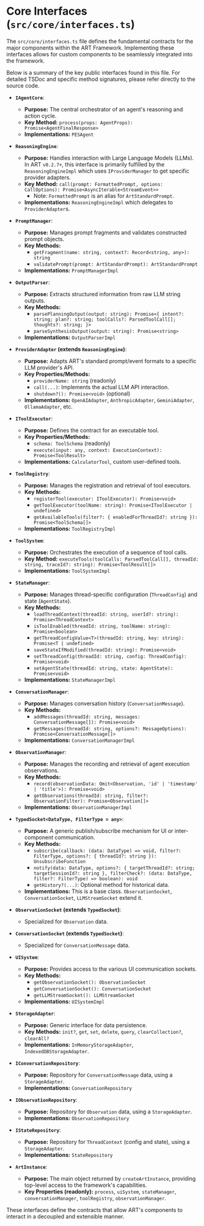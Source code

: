 # Core Interfaces (`src/core/interfaces.ts`)

The `src/core/interfaces.ts` file defines the fundamental contracts for the major components within the ART Framework. Implementing these interfaces allows for custom components to be seamlessly integrated into the framework.

Below is a summary of the key public interfaces found in this file. For detailed TSDoc and specific method signatures, please refer directly to the source code.

*   **`IAgentCore`**:
    *   **Purpose:** The central orchestrator of an agent's reasoning and action cycle.
    *   **Key Method:** `process(props: AgentProps): Promise<AgentFinalResponse>`
    *   **Implementations:** `PESAgent`

*   **`ReasoningEngine`**:
    *   **Purpose:** Handles interaction with Large Language Models (LLMs). In ART `v0.2.7+`, this interface is primarily fulfilled by the `ReasoningEngineImpl` which uses `IProviderManager` to get specific provider adapters.
    *   **Key Method:** `call(prompt: FormattedPrompt, options: CallOptions): Promise<AsyncIterable<StreamEvent>>`
        *   Note: `FormattedPrompt` is an alias for `ArtStandardPrompt`.
    *   **Implementations:** `ReasoningEngineImpl` which delegates to `ProviderAdapter`s.

*   **`PromptManager`**:
    *   **Purpose:** Manages prompt fragments and validates constructed prompt objects.
    *   **Key Methods:**
        *   `getFragment(name: string, context?: Record<string, any>): string`
        *   `validatePrompt(prompt: ArtStandardPrompt): ArtStandardPrompt`
    *   **Implementations:** `PromptManagerImpl`

*   **`OutputParser`**:
    *   **Purpose:** Extracts structured information from raw LLM string outputs.
    *   **Key Methods:**
        *   `parsePlanningOutput(output: string): Promise<{ intent?: string; plan?: string; toolCalls?: ParsedToolCall[]; thoughts?: string; }>`
        *   `parseSynthesisOutput(output: string): Promise<string>`
    *   **Implementations:** `OutputParserImpl`

*   **`ProviderAdapter` (extends `ReasoningEngine`)**:
    *   **Purpose:** Adapts ART's standard prompt/event formats to a specific LLM provider's API.
    *   **Key Properties/Methods:**
        *   `providerName: string` (readonly)
        *   `call(...)`: Implements the actual LLM API interaction.
        *   `shutdown?(): Promise<void>` (optional)
    *   **Implementations:** `OpenAIAdapter`, `AnthropicAdapter`, `GeminiAdapter`, `OllamaAdapter`, etc.

*   **`IToolExecutor`**:
    *   **Purpose:** Defines the contract for an executable tool.
    *   **Key Properties/Methods:**
        *   `schema: ToolSchema` (readonly)
        *   `execute(input: any, context: ExecutionContext): Promise<ToolResult>`
    *   **Implementations:** `CalculatorTool`, custom user-defined tools.

*   **`ToolRegistry`**:
    *   **Purpose:** Manages the registration and retrieval of tool executors.
    *   **Key Methods:**
        *   `registerTool(executor: IToolExecutor): Promise<void>`
        *   `getToolExecutor(toolName: string): Promise<IToolExecutor | undefined>`
        *   `getAvailableTools(filter?: { enabledForThreadId?: string }): Promise<ToolSchema[]>`
    *   **Implementations:** `ToolRegistryImpl`

*   **`ToolSystem`**:
    *   **Purpose:** Orchestrates the execution of a sequence of tool calls.
    *   **Key Method:** `executeTools(toolCalls: ParsedToolCall[], threadId: string, traceId?: string): Promise<ToolResult[]>`
    *   **Implementations:** `ToolSystemImpl`

*   **`StateManager`**:
    *   **Purpose:** Manages thread-specific configuration (`ThreadConfig`) and state (`AgentState`).
    *   **Key Methods:**
        *   `loadThreadContext(threadId: string, userId?: string): Promise<ThreadContext>`
        *   `isToolEnabled(threadId: string, toolName: string): Promise<boolean>`
        *   `getThreadConfigValue<T>(threadId: string, key: string): Promise<T | undefined>`
        *   `saveStateIfModified(threadId: string): Promise<void>`
        *   `setThreadConfig(threadId: string, config: ThreadConfig): Promise<void>`
        *   `setAgentState(threadId: string, state: AgentState): Promise<void>`
    *   **Implementations:** `StateManagerImpl`

*   **`ConversationManager`**:
    *   **Purpose:** Manages conversation history (`ConversationMessage`).
    *   **Key Methods:**
        *   `addMessages(threadId: string, messages: ConversationMessage[]): Promise<void>`
        *   `getMessages(threadId: string, options?: MessageOptions): Promise<ConversationMessage[]>`
    *   **Implementations:** `ConversationManagerImpl`

*   **`ObservationManager`**:
    *   **Purpose:** Manages the recording and retrieval of agent execution observations.
    *   **Key Methods:**
        *   `record(observationData: Omit<Observation, 'id' | 'timestamp' | 'title'>): Promise<void>`
        *   `getObservations(threadId: string, filter?: ObservationFilter): Promise<Observation[]>`
    *   **Implementations:** `ObservationManagerImpl`

*   **`TypedSocket<DataType, FilterType = any>`**:
    *   **Purpose:** A generic publish/subscribe mechanism for UI or inter-component communication.
    *   **Key Methods:**
        *   `subscribe(callback: (data: DataType) => void, filter?: FilterType, options?: { threadId?: string }): UnsubscribeFunction`
        *   `notify(data: DataType, options?: { targetThreadId?: string; targetSessionId?: string }, filterCheck?: (data: DataType, filter?: FilterType) => boolean): void`
        *   `getHistory?(...)`: Optional method for historical data.
    *   **Implementations:** This is a base class. `ObservationSocket`, `ConversationSocket`, `LLMStreamSocket` extend it.

*   **`ObservationSocket` (extends `TypedSocket`)**:
    *   Specialized for `Observation` data.

*   **`ConversationSocket` (extends `TypedSocket`)**:
    *   Specialized for `ConversationMessage` data.

*   **`UISystem`**:
    *   **Purpose:** Provides access to the various UI communication sockets.
    *   **Key Methods:**
        *   `getObservationSocket(): ObservationSocket`
        *   `getConversationSocket(): ConversationSocket`
        *   `getLLMStreamSocket(): LLMStreamSocket`
    *   **Implementations:** `UISystemImpl`

*   **`StorageAdapter`**:
    *   **Purpose:** Generic interface for data persistence.
    *   **Key Methods:** `init?`, `get`, `set`, `delete`, `query`, `clearCollection?`, `clearAll?`
    *   **Implementations:** `InMemoryStorageAdapter`, `IndexedDBStorageAdapter`.

*   **`IConversationRepository`**:
    *   **Purpose:** Repository for `ConversationMessage` data, using a `StorageAdapter`.
    *   **Implementations:** `ConversationRepository`

*   **`IObservationRepository`**:
    *   **Purpose:** Repository for `Observation` data, using a `StorageAdapter`.
    *   **Implementations:** `ObservationRepository`

*   **`IStateRepository`**:
    *   **Purpose:** Repository for `ThreadContext` (config and state), using a `StorageAdapter`.
    *   **Implementations:** `StateRepository`

*   **`ArtInstance`**:
    *   **Purpose:** The main object returned by `createArtInstance`, providing top-level access to the framework's capabilities.
    *   **Key Properties (readonly):** `process`, `uiSystem`, `stateManager`, `conversationManager`, `toolRegistry`, `observationManager`.

These interfaces define the contracts that allow ART's components to interact in a decoupled and extensible manner.